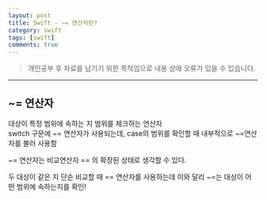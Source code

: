```yaml
---
layout: post
title: Swift - ~= 연산자란?
category: swift
tags: [swift]
comments: true
---
```


> 개인공부 후 자료를 남기기 위한 목적임으로 내용 상에 오류가 있을 수 있습니다.    

<hr>


## ~= 연산자

대상이 특정 범위에 속하는 지 범위를 체크하는 연산자<br>
switch 구문에 ~= 연산자가 사용되는데, case의 범위를 확인할 때 내부적으로 ~=연산자를 불러 사용함

 ~= 연산자는 비교연산자 == 의 확장된 상태로 생각할 수 있다.

 두 대상이 같은 지 단순 비교할 때 == 연산자를 사용하는데 이와 달리 ~=는 대상이 어떤 범위에 속하는지를 확인!

 
